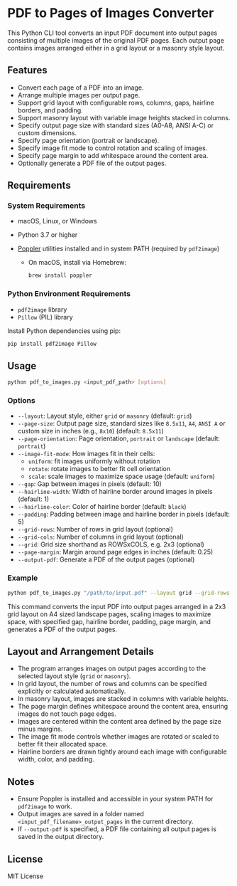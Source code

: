 # PDF to Pages of Images Converter

This Python CLI tool converts an input PDF document into output pages consisting of multiple images of the original PDF pages. Each output page contains images arranged either in a grid layout or a masonry style layout.

## Features

- Convert each page of a PDF into an image.
- Arrange multiple images per output page.
- Support grid layout with configurable rows, columns, gaps, hairline borders, and padding.
- Support masonry layout with variable image heights stacked in columns.
- Specify output page size with standard sizes (A0-A8, ANSI A-C) or custom dimensions.
- Specify page orientation (portrait or landscape).
- Specify image fit mode to control rotation and scaling of images.
- Specify page margin to add whitespace around the content area.
- Optionally generate a PDF file of the output pages.

## Requirements

### System Requirements

- macOS, Linux, or Windows
- Python 3.7 or higher
- [Poppler](https://poppler.freedesktop.org/) utilities installed and in system PATH (required by `pdf2image`)

  - On macOS, install via Homebrew:
    ```bash
    brew install poppler
    ```

### Python Environment Requirements

- `pdf2image` library
- `Pillow` (PIL) library

Install Python dependencies using pip:

```bash
pip install pdf2image Pillow
```

## Usage

```bash
python pdf_to_images.py <input_pdf_path> [options]
```

### Options

- `--layout`: Layout style, either `grid` or `masonry` (default: `grid`)
- `--page-size`: Output page size, standard sizes like `8.5x11`, `A4`, `ANSI A` or custom size in inches (e.g., `8x10`) (default: `8.5x11`)
- `--page-orientation`: Page orientation, `portrait` or `landscape` (default: `portrait`)
- `--image-fit-mode`: How images fit in their cells:
  - `uniform`: fit images uniformly without rotation
  - `rotate`: rotate images to better fit cell orientation
  - `scale`: scale images to maximize space usage (default: `uniform`)
- `--gap`: Gap between images in pixels (default: 10)
- `--hairline-width`: Width of hairline border around images in pixels (default: 1)
- `--hairline-color`: Color of hairline border (default: `black`)
- `--padding`: Padding between image and hairline border in pixels (default: 5)
- `--grid-rows`: Number of rows in grid layout (optional)
- `--grid-cols`: Number of columns in grid layout (optional)
- `--grid`: Grid size shorthand as ROWSxCOLS, e.g. 2x3 (optional)
- `--page-margin`: Margin around page edges in inches (default: 0.25)
- `--output-pdf`: Generate a PDF of the output pages (optional)

### Example

```bash
python pdf_to_images.py "/path/to/input.pdf" --layout grid --grid-rows 2 --grid-cols 3 --page-size A4 --page-orientation landscape --image-fit-mode scale --gap 8 --hairline-width 1 --hairline-color gray --padding 4 --page-margin 0.5 --output-pdf
```

This command converts the input PDF into output pages arranged in a 2x3 grid layout on A4 sized landscape pages, scaling images to maximize space, with specified gap, hairline border, padding, page margin, and generates a PDF of the output pages.

## Layout and Arrangement Details

- The program arranges images on output pages according to the selected layout style (`grid` or `masonry`).
- In grid layout, the number of rows and columns can be specified explicitly or calculated automatically.
- In masonry layout, images are stacked in columns with variable heights.
- The page margin defines whitespace around the content area, ensuring images do not touch page edges.
- Images are centered within the content area defined by the page size minus margins.
- The image fit mode controls whether images are rotated or scaled to better fit their allocated space.
- Hairline borders are drawn tightly around each image with configurable width, color, and padding.

## Notes

- Ensure Poppler is installed and accessible in your system PATH for `pdf2image` to work.
- Output images are saved in a folder named `<input_pdf_filename>_output_pages` in the current directory.
- If `--output-pdf` is specified, a PDF file containing all output pages is saved in the output directory.

## License

MIT License
